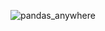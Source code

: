 ![pandas_anywhere](https://user-images.githubusercontent.com/69422183/129393451-065d0cd7-b677-42f6-b177-96b68622aa30.png)
